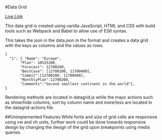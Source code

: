 #Data Grid

[Live Link](https://ygu93.github.io/Data-Grid)

This data grid is created using vanilla JavaScript, HTML and CSS with build tools such as Webpack and Babel to allow use of ES6 syntax.

This takes the json in the data.json in the format and creates a data grid with the keys as columns and the values as rows.
```
{
  "1": { "Name": "Europe",
       "Plan": 10525200,
       "Forecast": 12700200,
       "BestCase": [12700200, 11700400],
       "Commit":[12700200, 11700400],
       "MonthlyPlan":12700200,
       "Comments":"Second smallest continent in the world"},
}
```

Rendering methods are located in datagrid.js while the major actions such as show/hide columns, sort by column name and more/less are located in the datagrid-actions file. 

##Unimplemented Features
While fonts and size of grid cells are responsive using vw and vh units, further work could be done towards responsive design by changing the design of the grid upon breakpoints using media queries.
